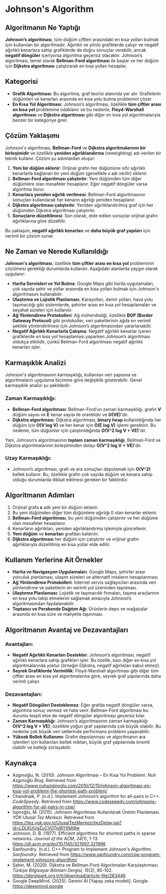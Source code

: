 # Johnson's Algorithm

## Algoritmanın Ne Yaptığı
**Johnson’s algoritması**, tüm düğüm çiftleri arasındaki en kısa yolları bulmak için kullanılan bir algoritmadır. Ağırlıklı ve yönlü grafiklerde çalışır ve negatif ağırlıklı kenarlara sahip grafiklerde de doğru sonuçlar verebilir, ancak **negatif döngüler** içeriyorsa algoritma geçersiz olacaktır. Johnson’s algoritması, temel olarak **Bellman-Ford algoritması** ile başlar ve her düğüm için **Dijkstra algoritması** çalıştırarak en kısa yolları hesaplar.

## Kategorisi
- **Grafik Algoritması**: Bu algoritma, graf teorisi alanında yer alır. Grafiklerin düğümleri ve kenarları arasında en kısa yolu bulma problemini çözer.
- **En Kısa Yol Algoritması**: Johnson’s algoritması, özellikle **tüm çiftler arası en kısa yol** problemine odaklanır ve bu nedenle, **Floyd-Warshall algoritması** ve **Dijkstra algoritması** gibi diğer en kısa yol algoritmalarıyla benzer bir kategoriye girer.

## Çözüm Yaklaşımı
Johnson's algoritması, **Bellman-Ford** ve **Dijkstra algoritmalarının bir birleşimidir** ve özellikle **yeniden ağırlıklandırma** (reweighting) adı verilen bir teknik kullanır. Çözüm şu adımlardan oluşur:

1. **Yeni bir düğüm eklenir**: Orijinal grafın her düğümüne sıfır ağırlıklı kenarlarla bağlanan bir yeni düğüm (genellikle *s* adı verilir) eklenir.
2. **Bellman-Ford algoritması çalıştırılır**: Yeni düğümden tüm diğer düğümlere olan mesafeler hesaplanır. Eğer negatif döngüler varsa algoritma durur.
3. **Kenarlara yeniden ağırlık verilmesi**: Bellman-Ford algoritmasının sonuçları kullanılarak her kenarın ağırlığı yeniden hesaplanır.
4. **Dijkstra algoritması çalıştırılır**: Yeniden ağırlıklandırılmış graf için her düğümden Dijkstra algoritması çalıştırılır.
5. **Sonuçların düzeltilmesi**: Son olarak, elde edilen sonuçlar orijinal grafın ağırlıklarına göre düzeltilir.

Bu yaklaşım, **negatif ağırlıklı kenarları** ve **daha büyük graf yapıları** için verimli bir çözüm sunar.

## Ne Zaman ve Nerede Kullanıldığı
**Johnson's algoritması**, özellikle **tüm çiftler arası en kısa yol** probleminin çözülmesi gerektiği durumlarda kullanılır. Aşağıdaki alanlarda yaygın olarak uygulanır:
- **Harita Servisleri ve Yol Bulma**: Google Maps gibi harita uygulamaları, çok sayıda şehir ve yollar arasında en kısa yolları bulmak için Johnson's algoritmasını kullanabilir.
- **Ulaştırma ve Lojistik Planlaması**: Karayolları, demir yolları, hava yolu taşımacılığı gibi sistemlerde, şehirler arası en kısa yol hesaplamaları ve seyahat süreleri için kullanılır.
- **Ağ Yönlendirme Protokolleri**: Ağ mühendisliği, özellikle **BGP (Border Gateway Protocol)** gibi protokoller, veri paketlerinin ağda en verimli şekilde yönlendirilmesi için Johnson’s algoritmasından yararlanabilir.
- **Negatif Ağırlıklı Kenarlarla Çalışma**: Negatif ağırlıklı kenarlar içeren grafiklerde en kısa yol hesaplaması yaparken Johnson’s algoritması oldukça etkilidir, çünkü Bellman-Ford algoritması negatif ağırlıklı kenarları işler.

## Karmaşıklık Analizi
Johnson's algoritmasının karmaşıklığı, kullanılan veri yapısına ve algoritmaların uygulama biçimine göre değişiklik gösterebilir. Genel karmaşıklık analizi şu şekildedir:

### Zaman Karmaşıklığı:
- **Bellman-Ford algoritması**: Bellman-Ford’un zaman karmaşıklığı, grafın **V** düğüm sayısı ve **E** kenar sayısı ile orantılıdır ve **O(VE)**'dir.
- **Dijkstra algoritması**: Dijkstra algoritması, **binary heap** kullanıldığında her düğüm için **O(V log V)** ve her kenar için **O(E log V)** işlemi gerektirir. Bu nedenle, tüm düğümler için çalıştırıldığında **O(V^2 log V + VE)**'dir.
  
Yani, Johnson’s algoritmasının **toplam zaman karmaşıklığı**, Bellman-Ford ve Dijkstra algoritmalarının birleşiminden dolayı **O(V^2 log V + VE)**'dir.

### Uzay Karmaşıklığı:
- Johnson’s algoritması, grafı ve ara sonuçları depolamak için **O(V^2)** bellek kullanır. Bu, özellikle grafın çok sayıda düğüm ve kenara sahip olduğu durumlarda dikkat edilmesi gereken bir faktördür.

## Algoritmanın Adımları
1. Orijinal grafa **s** adlı yeni bir düğüm eklenir.
2. Bu yeni düğümden diğer tüm düğümlere ağırlığı 0 olan kenarlar eklenir.
3. **Bellman-Ford algoritması**, bu yeni düğümden çalıştırılır ve her düğüme olan mesafeler hesaplanır.
4. Kenarların ağırlıkları, yeniden ağırlıklandırma işlemiyle güncellenir.
5. **Yeni düğüm** ve **kenarları** grafdan kaldırılır.
6. **Dijkstra algoritması** her düğüm için çalıştırılır ve orijinal grafın ağırlıklarıyla düzeltilmiş en kısa yollar elde edilir.

## Kullanım Yerlerine Ait Örnekler
- **Harita ve Navigasyon Uygulamaları**: Google Maps, şehirler arası yolculuk planlaması, ulaşım süreleri ve alternatif rotaların hesaplanması.
- **Ağ Yönlendirme Protokolleri**: İnternet servis sağlayıcıları arasında veri yönlendirme ve paketlerin en verimli yol üzerinden taşınması.
- **Ulaştırma Planlaması**: Lojistik ve taşımacılık firmaları, taşıma araçlarının en kısa yolu takip etmelerini sağlamak amacıyla Johnson’s algoritmasından faydalanabilir.
- **Toptancı ve Perakende Dağıtım Ağı**: Ürünlerin depo ve mağazalar arasında en kısa süre ve maliyetle taşınması.

## Algoritmanın Avantaj ve Dezavantajları

### Avantajları:
- **Negatif Ağırlıklı Kenarları Destekler**: Johnson’s algoritması, negatif ağırlıklı kenarlara sahip grafikleri işler. Bu özellik, bazı diğer en kısa yol algoritmalarında yoktur (örneğin Dijkstra, negatif ağırlıkları kabul etmez).
- **Seyrek Grafiklerde Verimlilik**: Floyd-Warshall algoritması gibi diğer tüm çiftler arası en kısa yol algoritmalarına göre, seyrek graf yapılarında daha verimli çalışır.

### Dezavantajları:
- **Negatif Döngüleri Desteklemez**: Eğer grafda negatif döngüler varsa, algoritma sonuç vermez ve hata verir. Bellman-Ford algoritması bu durumu tespit etse de negatif döngüler algoritmayı geçersiz kılar.
- **Zaman Karmaşıklığı**: Johnson’s algoritmasının zaman karmaşıklığı **O(V^2 log V + VE)**, özellikle yoğun graf yapılarında çok büyük olabilir. Bu nedenle çok büyük veri setlerinde performans problemi yaşanabilir.
- **Yüksek Bellek Kullanımı**: Grafın depolanması ve algoritmanın ara işlemleri için kullanılan bellek miktarı, büyük graf yapılarında önemli olabilir ve belleği zorlayabilir.

## Kaynakça  
- Azgınoğlu, N. (2010). Johnson Algoritması – En Kısa Yol Problemi. *Nuh Azgınoğlu Blog*. Retrieved from https://www.nuhazginoglu.com/2010/12/15/johnson-algoritmasi-en-kisa-yol-problemi-the-shortest-path-problem/  
- Chandnaik, P. (n.d.). Implement Johnson’s algorithm for all-pairs in C++. *CodeSpeedy*. Retrieved from https://www.codespeedy.com/johnsons-algorithm-for-all-pairs-in-cpp/  
- İspiroğlu, M. (2015). Johnson Algoritması Kullanılarak Üretim Planlaması. *YÖK Ulusal Tez Merkezi*. Retrieved from https://tez.yok.gov.tr/UlusalTezMerkezi/tezDetay.jsp?id=LDLKUUgZuCVOTpI8YtNA9w  
- Johnson, D. B. (1977). Efficient algorithms for shortest paths in sparse networks. *Journal of the ACM, 24*(1), 1-13. https://dl.acm.org/doi/10.1145/321992.321996  
- Sanfoundry. (n.d.). C++ Program to Implement Johnson's Algorithm. *Sanfoundry*. Retrieved from https://www.sanfoundry.com/cpp-program-implement-johnsons-algorithm/  
- Şahin, M. (2020). Dijkstra ve Bellman-Ford Algoritmaları Karşılaştırması. *Türkiye Bilgisayar Bilimleri Dergisi, 15*(2), 85-102. https://dergipark.org.tr/tr/download/article-file/263446  
- Google DeepMind. (2025). Gemini AI [Yapay zeka modeli]. Google. https://deepmind.google
